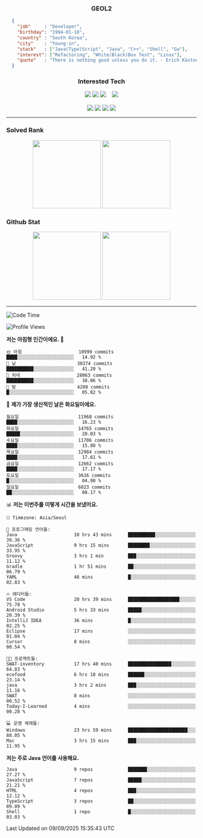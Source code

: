 <div align="center">

  ### GEOL2
</div>

```json
  {
    "job"     : "Developer",
    "birthday": "1994-01-18",
    "country" : "South Korea",
    "city"    : "Young-in",
    "stack"   : ["Java(Type)Script", "Java", "C++", "Shell", "Go"],
    "interest": ["Refactoring", "White(Black)Box Test", "Linux"], 
    "quote"   : "There is nothing good unless you do it. - Erich Kästner"
  }
  ```
  
<div align="center">
  
  ### Interested Tech
  
  <!-- <img src="https://img.shields.io/badge/Laravel-F05340?style=flat-square&logo=Laravel&logoColor=white"> -->
  <img src="https://img.shields.io/badge/SpringBoot-6DB33F?style=flat-square&logo=SpringBoot&logoColor=white">
  <!-- <img src="https://img.shields.io/badge/-NestJs-ea2845?style=flat-square&logo=nestjs&logoColor=white"> -->
  <!-- <img src="https://img.shields.io/badge/Express-000000?style=flat-square&logo=Express&logoColor=white"> -->
  <!-- <img src="https://img.shields.io/badge/Three.js-000000?style=flat-square&logo=Three.js&logoColor=white"> -->
  <img src="https://img.shields.io/badge/React-61DAFB?style=flat-square&logo=React&logoColor=black">
  <!-- <img src="https://img.shields.io/badge/next.js-000000?style=flat-square&logo=nextdotjs&logoColor=white"> -->
  <img src="https://img.shields.io/badge/OpenAI-%23412991?style=flat-square&logo=openai&logoColor=white">
  &nbsp;&nbsp;
  <!-- <br><br> -->
  
  <img src="https://img.shields.io/badge/junit-%23E33332?style=flat-square&logo=junit5&logoColor=white">
  <!-- <img src="https://img.shields.io/badge/Jest-323330?style=flat-square&logo=Jest&logoColor=white"> -->
  <br><br>
  
  <img src="https://img.shields.io/badge/Java-ED8B00?style=flat-square&logo=openjdk&logoColor=white">
  <img src="https://img.shields.io/badge/JavaScript-F7DF1E?style=flat-square&logo=JavaScript&logoColor=black">
  <img src="https://img.shields.io/badge/TypeScript-007acc?style=flat-square&logo=TypeScript&logoColor=black">
  <img src="https://img.shields.io/badge/Go-00ADD8?logo=Go&logoColor=white&style=flat-square">
  <!-- <img src="https://img.shields.io/badge/MySQL-4479A1?style=flat-square&logo=mysql&logoColor=white"><br> -->

</div>

------------

  ### Solved Rank
  
  <div align="center">
    <img height="180em" src="https://mazassumnida.wtf/api/v2/generate_badge?boj=geol2">
    <img height="180em" src="https://leetcard.jacoblin.cool/Geol2?theme=light&font=Gugi&border=0&radius=20">
  </div>
  
  ### Github Stat 
  <div align="center">
    <img height="180em" src="https://github-readme-stats-omega-five-90.vercel.app/api/?username=geol2&show_icons=true&theme=dark">
    <img height="180em" src="https://github-readme-stats-omega-five-90.vercel.app/api/top-langs/?username=geol2&show_icons=true&hide=cmake,EJS,css,scss,html,VUE&layout=compact&theme=dark&exclude_repo=raspi-web&count_private=true&langs_count=10">
  </div>
  
------------

  <!--START_SECTION:waka-->
![Code Time](http://img.shields.io/badge/Code%20Time-4%2C378%20hrs%2052%20mins-blue)

![Profile Views](http://img.shields.io/badge/Profile%20Views-1-blue)

**저는 아침형 인간이에요. 🐤** 

```text
🌞 아침                     10999 commits       ████░░░░░░░░░░░░░░░░░░░░░   14.92 % 
🌆 낮　                     30374 commits       ██████████░░░░░░░░░░░░░░░   41.20 % 
🌃 저녁                     28063 commits       ██████████░░░░░░░░░░░░░░░   38.06 % 
🌙 밤　                     4288 commits        █░░░░░░░░░░░░░░░░░░░░░░░░   05.82 % 
```
📅 **제가 가장 생산적인 날은 화요일이에요.** 

```text
월요일                      11968 commits       ████░░░░░░░░░░░░░░░░░░░░░   16.23 % 
화요일                      14765 commits       █████░░░░░░░░░░░░░░░░░░░░   20.03 % 
수요일                      11706 commits       ████░░░░░░░░░░░░░░░░░░░░░   15.88 % 
목요일                      12984 commits       ████░░░░░░░░░░░░░░░░░░░░░   17.61 % 
금요일                      12662 commits       ████░░░░░░░░░░░░░░░░░░░░░   17.17 % 
토요일                      3616 commits        █░░░░░░░░░░░░░░░░░░░░░░░░   04.90 % 
일요일                      6023 commits        ██░░░░░░░░░░░░░░░░░░░░░░░   08.17 % 
```


📊 **저는 이번주를 이렇게 시간을 보냈어요.** 

```text
🕑︎ Timezone: Asia/Seoul

💬 프로그래밍 언어들: 
Java                     10 hrs 43 mins      ██████████░░░░░░░░░░░░░░░   39.36 % 
JavaScript               9 hrs 15 mins       ████████░░░░░░░░░░░░░░░░░   33.95 % 
Groovy                   3 hrs 1 min         ███░░░░░░░░░░░░░░░░░░░░░░   11.12 % 
Gradle                   1 hr 51 mins        ██░░░░░░░░░░░░░░░░░░░░░░░   06.79 % 
YAML                     46 mins             █░░░░░░░░░░░░░░░░░░░░░░░░   02.83 % 

🔥 에디터들: 
VS Code                  20 hrs 39 mins      ███████████████████░░░░░░   75.78 % 
Android Studio           5 hrs 33 mins       █████░░░░░░░░░░░░░░░░░░░░   20.39 % 
IntelliJ IDEA            36 mins             █░░░░░░░░░░░░░░░░░░░░░░░░   02.25 % 
Eclipse                  17 mins             ░░░░░░░░░░░░░░░░░░░░░░░░░   01.04 % 
Cursor                   8 mins              ░░░░░░░░░░░░░░░░░░░░░░░░░   00.54 % 

🐱‍💻 프로젝트들: 
SWAT-inventory           17 hrs 40 mins      ████████████████░░░░░░░░░   64.83 % 
ecofood                  6 hrs 18 mins       ██████░░░░░░░░░░░░░░░░░░░   23.14 % 
java                     3 hrs 2 mins        ███░░░░░░░░░░░░░░░░░░░░░░   11.16 % 
SWAT                     8 mins              ░░░░░░░░░░░░░░░░░░░░░░░░░   00.52 % 
Today-I-Learned          4 mins              ░░░░░░░░░░░░░░░░░░░░░░░░░   00.28 % 

💻 운영 체제들: 
Windows                  23 hrs 59 mins      ██████████████████████░░░   88.05 % 
Mac                      3 hrs 15 mins       ███░░░░░░░░░░░░░░░░░░░░░░   11.95 % 
```

**저는 주로 Java 언어를 사용해요.** 

```text
Java                     9 repos             ███████░░░░░░░░░░░░░░░░░░   27.27 % 
JavaScript               7 repos             █████░░░░░░░░░░░░░░░░░░░░   21.21 % 
HTML                     4 repos             ███░░░░░░░░░░░░░░░░░░░░░░   12.12 % 
TypeScript               3 repos             ██░░░░░░░░░░░░░░░░░░░░░░░   09.09 % 
Shell                    1 repo              █░░░░░░░░░░░░░░░░░░░░░░░░   03.03 % 
```




 Last Updated on 09/09/2025 15:35:43 UTC
<!--END_SECTION:waka-->

<div align="center">
  
  <!-- [![Hits](https://hits.seeyoufarm.com/api/count/incr/badge.svg?url=https%3A%2F%2Fgithub.com%2Fgeol2&count_bg=%2379C83D&title_bg=%23555555&icon=myspace.svg&icon_color=%23E7E7E7&title=hits&edge_flat=false)](https://hits.seeyoufarm.com) -->
  
</div>

<!--
**Geol2/Geol2** is a ✨ _special_ ✨ repository because its `README.md` (this file) appears on your GitHub profile.

Here are some ideas to get you started:
- 🔭 I’m currently working on ...
- 🌱 I’m currently learning ...
- 👯 I’m looking to collaborate on ...
- 🤔 I’m looking for help with ...
- 💬 Ask me about ...
- 📫 How to reach me: ...
- 😄 Pronouns: ...
- ⚡ Fun fact: ...
-->
